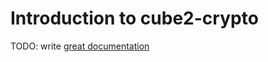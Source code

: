 # Introduction to cube2-crypto

TODO: write [great documentation](http://jacobian.org/writing/great-documentation/what-to-write/)
